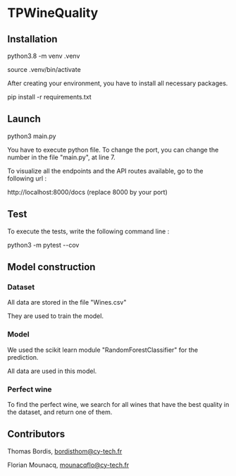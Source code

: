 # TPWineQuality

## Installation 
python3.8 -m venv .venv

source .venv/bin/activate

After creating your environment, you have to install all necessary packages.

pip install -r requirements.txt

## Launch
python3 main.py

You have to execute python file.
To change the port, you can change the number in the file "main.py", at line 7.

To visualize all the endpoints and the API routes available, go to the following url :

http://localhost:8000/docs (replace 8000 by your port)

## Test
To execute the tests, write the following command line :

python3 -m pytest --cov

## Model construction

### Dataset

All data are stored in the file "Wines.csv"

They are used to train the model.

### Model

We used the scikit learn module "RandomForestClassifier" for the prediction.

All data are used in this model.

### Perfect wine

To find the perfect wine, we search for all wines that have the best quality in the dataset, and return one of them.

## Contributors
Thomas Bordis, bordisthom@cy-tech.fr

Florian Mounacq, mounacqflo@cy-tech.fr
